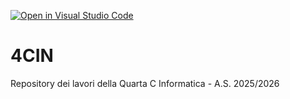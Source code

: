 [![Open in Visual Studio Code](https://classroom.github.com/assets/open-in-vscode-2e0aaae1b6195c2367325f4f02e2d04e9abb55f0b24a779b69b11b9e10269abc.svg)](https://classroom.github.com/online_ide?assignment_repo_id=21266622&assignment_repo_type=AssignmentRepo)
# 4CIN
Repository dei lavori della Quarta C Informatica - A.S. 2025/2026
